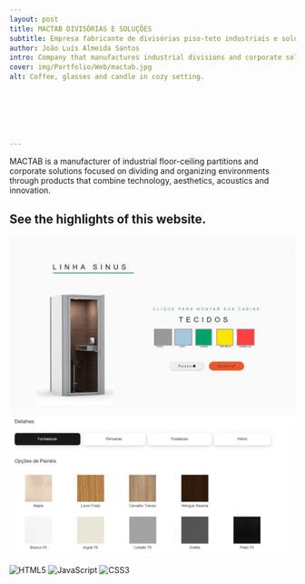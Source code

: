 ```yaml
---
layout: post
title: MACTAB DIVISÓRIAS E SOLUÇÕES
subtitle: Empresa fabricante de divisórias piso-teto industriais e soluções corporativas
author: João Luís Almeida Santos
intro: Company that manufactures industrial divisions and corporate solutions
cover: img/Portfolio/Web/mactab.jpg
alt: Coffee, glasses and candle in cozy setting.






---
```


MACTAB is a manufacturer of industrial floor-ceiling partitions
and corporate solutions focused on dividing and organizing environments through products that combine technology, aesthetics, acoustics and innovation.

## See the highlights of this website.
![Design where you can pick colours to customize product](../img/Portfolio/Web/Mactab/1.jpg)
![Divisor Material Panel](../img/Portfolio/Web/Mactab/2.png)

![HTML5](https://img.shields.io/badge/html5-%23E34F26.svg?style=for-the-badge&logo=html5&logoColor=white)
![JavaScript](https://img.shields.io/badge/javascript-%23323330.svg?style=for-the-badge&logo=javascript&logoColor=%23F7DF1E)
![CSS3](https://img.shields.io/badge/css3-%231572B6.svg?style=for-the-badge&logo=css3&logoColor=white)

